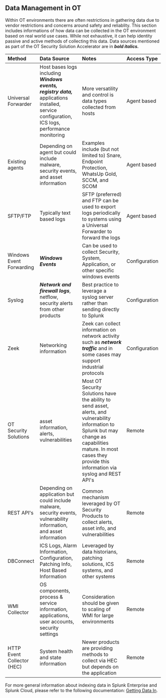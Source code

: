 ## Data Management in OT

Within OT environments there are often restrictions in gathering data due to vendor restrictions and concerns around safety and reliablity.  This section includes informations of how data can be collected in the OT environment based on real world use cases.  While not exhaustive, it can help identity passive and active methods of collecting this data.  Data sources mentioned as part of the OT Security Solution Accelerator are in ***bold italics.***

| Method        | Data Source       | Notes       | Access Type       |
|:--------------|:------------------|:------------------|:----------------- |
| Universal Forwarder | Host bases logs including ***Windows events, registry data,*** applications installed, service configuration, ICS logs, performance monitoring | More versatility and control is data types collected from hosts | Agent based |
| Existing agents | Depending on agent but could include malware, security events, and asset information | Examples include (but not limited to) Snare, Endpoint Protection, WhatsUp Gold, SCCM, and SCOM | Agent based |
| SFTP/FTP | Typically text based logs | SFTP (preferred) and FTP can be used to export logs periodically to systems using a Universal Forwarder to forward the logs | Agent based |
| Windows Event Forwarding | ***Windows Events*** | Can be used to collect Security, System, Application, or other specific windows events | Configuration |
| Syslog | ***Network and firewall logs***, netflow, security alerts from other products | Best practice to leverage a syslog server rather than sending directly to Splunk | Configuration |
| Zeek | Networking information | Zeek can collect information on network activity such as ***network traffic*** and in some cases may support industrial protocols | Configuration|
| OT Security Solutions | asset information, alerts, vulnerabilities | Most OT Security Solutions have the ability to send asset, alerts, and vulnerability information to Splunk but may change as capabilities mature.  In most cases they provide this information via syslog and REST API's | Remote |
| REST API's | Depending on application but could include malware, security events, vulnerability information, and asset information | Common mechanism leveraged by OT Security Products to collect alerts, asset info, and vulnerabilities | Remote |
| DBConnect | ICS Logs, Alarm Information, Configuration, Patching Info, Host Based Information | Leveraged by data historians, patching solutions, ICS systems, and other systems | Remote |
| WMI Collector | OS components, process & service information, applications, user accounts, security settings | Consideration should be given to scaling of WMI for large environments| Remote |
| HTTP Event Collector (HEC) | System health and state information | Newer products are providing methods to collect via HEC but depends on the application | Remote |

For more general information about indexing data in Splunk Enterprise and Splunk Cloud, please refer to the following documentation: [Getting Data In](https://docs.splunk.com/Documentation/Splunk/latest/Data/WhatSplunkcanmonitor).​
